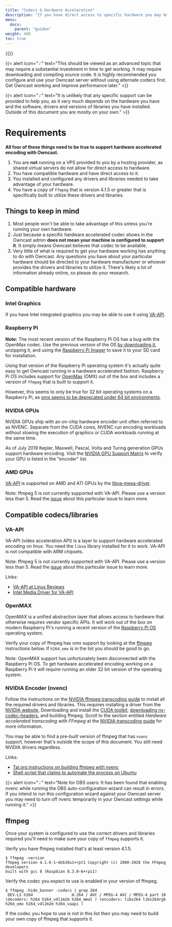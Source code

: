 ```yaml
---
title: "Codecs & Hardware Acceleration"
description: "If you have direct access to specific hardware you may be able to increase the performance of your server by using a compatible codec."
menu:
  docs:
    parent: "guides"
weight: 400
toc: true
---
```


{{<versionsupport feature="Hardware accelerated encoding" version="0.0.7">}}

{{< alert icon="💡" text="This should be viewed as an advanced topic that may require a substantial investment in time to get working. It may require downloading and compiling source code. It is highly recommended you configure and use your Owncast server without using alternate codecs first. Get Owncast working and improve performance later." >}}

{{< alert icon="💡" text="It is unlikely that any specific support can be provided to help you, as it very much depends on the hardware you have and the software, drivers and versions of libraries you have installed. Outside of this document you are mostly on your own." >}}

# Requirements

**All four of these things need to be true to support hardware accelerated encoding with Owncast.**

1. You are **not** running on a VPS provided to you by a hosting provider, as shared virtual servers do not allow for direct access to hardware.
1. You have compatible hardware and have direct access to it.
1. You installed and configured any drivers and libraries needed to take advantage of your hardware.
1. You have a copy of `ffmpeg` that is version 4.1.5 or greater that is specifically built to utilize these drivers and libraries.

## Things to keep in mind

1. Most people won't be able to take advantage of this unless you're running your own hardware.
1. Just because a specific hardware accelerated codec shows in the Owncast admin **does not mean your machine is configured to support it**. It simply means Owncast believes that codec to be available.
1. Very little of what is required to get your hardware working has anything to do with Owncast. Any questions you have about your particular hardware should be directed to your hardware manufacturer or whoever provides the drivers and libraries to utilize it. There's likely a lot of information already online, so please do your research.

## Compatible hardware

### Intel Graphics

If you have Intel integrated graphics you may be able to use it using [VA-API](#va-api).

### Raspberry Pi

**Note:** The most recent version of the Raspberry Pi OS has a bug with the OpenMax codec. Use the previous version of the OS [by downloading it](https://downloads.raspberrypi.org/raspios_full_armhf/images/raspios_full_armhf-2021-05-28/2021-05-07-raspios-buster-armhf-full.zip), unzipping it, and using the [Raspberry Pi Imager](https://www.raspberrypi.com/software/) to save it to your SD card for installation.

Using that version of the Raspberry Pi operating system it's actually quite easy to get Owncast running in a hardware accelerated fashion. Raspberry Pi OS includes support for [OpenMax](#openmax) (OMX) out of the box and includes a version of `ffmpeg` that is built to support it.

However, this seems to only be true for 32 bit operating systems on a Raspberry Pi, as [omx seems to be deprecated under 64 bit environments](https://github.com/raspberrypi/firmware/issues/1366#issuecomment-612902082).

### NVIDIA GPUs

NVIDIA GPUs ship with an on-chip hardware encoder unit often referred to as NVENC. Separate from the CUDA cores, NVENC run encoding workloads without slowing the execution of graphics or CUDA workloads running at the same time.

As of July 2019 Kepler, Maxwell, Pascal, Volta and Turing generation GPUs support hardware encoding. Visit the [NVIDIA GPU Support Matrix](https://developer.nvidia.com/video-encode-and-decode-gpu-support-matrix-new#Encoder) to verify your GPU is listed in the "encoder" list.

### AMD GPUs

[VA-API](#va-api) is supported on AMD and ATI GPUs by the [libva-mesa-driver](https://is.gd/ZvSdpo).

Note: ffmpeg 5 is not currently supported with VA-API. Please use a version less than 5. Read the [issue](https://github.com/owncast/owncast/issues/2071) about this particular issue to learn more.

## Compatible codecs/libraries

<!-- ### Intel QuickSync

"Intel Quick Sync Video" is the marketing name for the hardware video decoding and encoding features on Intel processors with integrated graphics. Processors with an Intel iGPU can be used to do hardware video encoding as long as you have `libva` installed and the processors iGPU supports the video codec and resolution you want to use.

Follow the instructions on Intel's site on [how to get QuickSync setup on Linux](https://www.intel.com/content/www/us/en/architecture-and-technology/quick-sync-video/quick-sync-video-installation.html).

Links:

- [Setting up QuickSync on Ubuntu](https://wiki.ubuntu.com/IntelQuickSyncVideo)
- [Intel Graphics at Linux Reviews](https://linuxreviews.org/Intel_graphics) -->

### VA-API

VA-API (video acceleration API) is a layer to support hardware accelerated encoding on linux. You need the `libva` library installed for it to work. VA-API is not compatible with ARM chipsets.

Note: ffmpeg 5 is not currently supported with VA-API. Please use a version less than 5. Read the [issue](https://github.com/owncast/owncast/issues/2071) about this particular issue to learn more.

Links:

- [VA-API at Linux Reviews](https://linuxreviews.org/VAAPI)
- [Intel Media Driver for VA-API](https://github.com/intel/media-driver/)

### OpenMAX

OpenMAX is a unified abstraction layer that allows access to hardware that otherwise requires vendor specific APIs. It will work out of the box on modern Raspberry Pi's running a recent version of the [Raspberry Pi OS](https://www.raspberrypi.org/documentation/installation/noobs.md) operating system.

Verify your copy of ffmpeg has omx support by looking at the [ffmpeg](#ffmpeg) instructions below. If `h264_omx` is in the list you should be good to go.

Note: OpenMAX support has unfortunately been disconnected with the Raspberry Pi OS. To get hardware accelerated encoding working on a Raspberry Pi it will require running an older 32 bit version of the operating system.

### NVIDIA Encoder (nvenc)

Follow the instructions on the [NVIDIA ffmpeg transcoding guide](https://developer.nvidia.com/blog/nvidia-ffmpeg-transcoding-guide/) to install all the required drivers and libraries. This requires installing a driver from the [NVIDIA website](https://www.nvidia.com/drivers), Downloading and install the [CUDA toolkit](https://developer.nvidia.com/cuda-toolkit), [downloading nv-codec-headers](https://github.com/FFmpeg/nv-codec-headers), and building ffmpeg. Scroll to the section entitled _Hardware accelerated transcoding with FFmpeg_ at the [NVIDIA transcoding guide](https://developer.nvidia.com/blog/nvidia-ffmpeg-transcoding-guide/) for more information.

You may be able to find a pre-built version of ffmpeg that has `nvenc` support, however that's outside the scope of this document. You still need NVIDIA drivers regardless.

Links:

- [Tal.org instructions on building ffmpeg with nvenc](https://www.tal.org/tutorials/ffmpeg_nvidia_encode)
- [Shell script that claims to automate the process on Ubuntu](https://gist.github.com/ransagy/3f6f1a9e5ede6212425f3b36b136216e)

{{< alert icon="💡" text="Note for OBS users: It has been found that enabling nvenc while running the OBS auto-configuration wizard can result in errors. If you intend to run this configuration wizard against your Owncast server you may need to turn off nvenc temporarily in your Owncast settings while running it." >}}

## ffmpeg

Once your system is configured to use the correct drivers and libraries required you'll need to make sure your copy of `ffmpeg` supports it.

Verify you have ffmpeg installed that's at least version 4.1.5.

```
$ ffmpeg -version
ffmpeg version 4.1.6-1~deb10u1+rpt1 Copyright (c) 2000-2020 the FFmpeg developers
built with gcc 8 (Raspbian 8.3.0-6+rpi1)
```

Verify the codec you expect to use is enabled in your version of ffmpeg.

```
$ ffmpeg -hide_banner -codecs | grep 264
 DEV.LS h264                 H.264 / AVC / MPEG-4 AVC / MPEG-4 part 10 (decoders: h264 h264_v4l2m2m h264_mmal ) (encoders: libx264 libx264rgb h264_omx h264_v4l2m2m h264_vaapi )
```

If the codec you hope to use is not in this list then you may need to build your own copy of ffmpeg that supports it.
